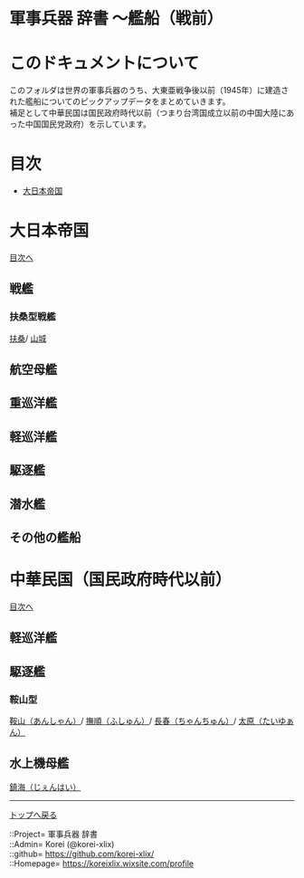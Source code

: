 # 軍事兵器 辞書 ～艦船（戦前）

# このドキュメントについて
このフォルダは世界の軍事兵器のうち、大東亜戦争後以前（1945年）に建造された艦船についてのピックアップデータをまとめていきます。  
補足として中華民国は国民政府時代以前（つまり台湾国成立以前の中国大陸にあった中国国民党政府）を示しています。  


# 目次 <a name="aMokuji"></a>

* [大日本帝国](#aEmp-Japan)




# 大日本帝国 <a name="aEmp-Japan"></a>
[目次へ](#aMokuji)

## 戦艦

### 扶桑型戦艦
[扶桑](/ship_old/emp_japan/fuso_fuso.md)/
[山城](/ship_old/emp_japan/fuso_yamashirofuso.md)


## 航空母艦


## 重巡洋艦


## 軽巡洋艦


## 駆逐艦


## 潜水艦


## その他の艦船






# 中華民国（国民政府時代以前） <a name="aChina"></a>
[目次へ](#aMokuji)

## 軽巡洋艦


## 駆逐艦

### 鞍山型
[鞍山（あんしゃん）](/ship_old/china/anshan.md)/
[撫順（ふしゅん）](/ship_old/china/anshan.md)/
[長春（ちゃんちゅん）](/ship_old/china/anshan.md)/
[太原（たいゆぁん）](/ship_old/china/anshan.md)


## 水上機母艦
[鎮海（じぇんはい）](/ship_old/china/zhenhai.md)







***
[トップへ戻る](/readme.md)  
  
::Project= 軍事兵器 辞書  
::Admin= Korei (@korei-xlix)  
::github= https://github.com/korei-xlix/  
::Homepage= https://koreixlix.wixsite.com/profile  
